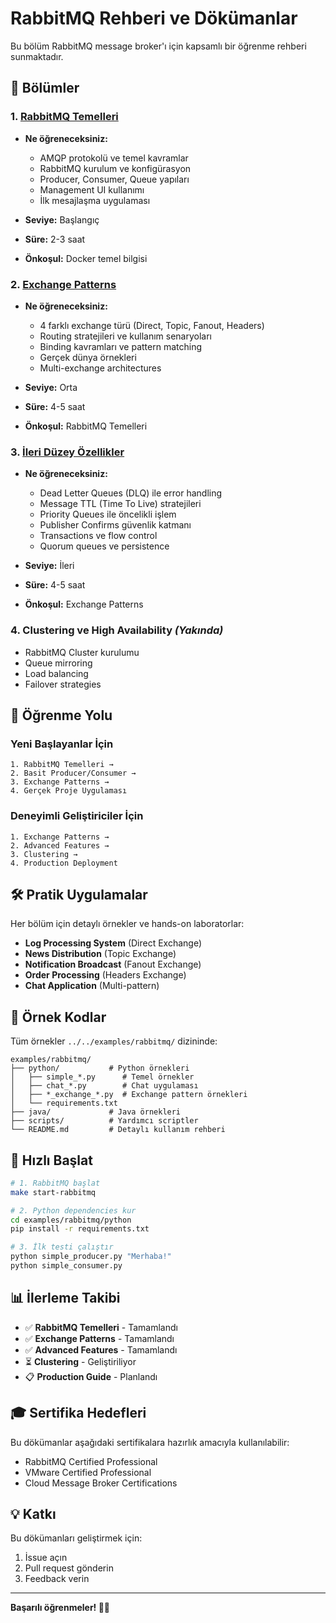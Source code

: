 # RabbitMQ Rehberi ve Dökümanlar

Bu bölüm RabbitMQ message broker'ı için kapsamlı bir öğrenme rehberi sunmaktadır.

## 📖 Bölümler

### 1. [RabbitMQ Temelleri](01-temeller.md)

- **Ne öğreneceksiniz:**

  - AMQP protokolü ve temel kavramlar
  - RabbitMQ kurulum ve konfigürasyon
  - Producer, Consumer, Queue yapıları
  - Management UI kullanımı
  - İlk mesajlaşma uygulaması

- **Seviye:** Başlangıç
- **Süre:** 2-3 saat
- **Önkoşul:** Docker temel bilgisi

### 2. [Exchange Patterns](02-exchange-patterns.md)

- **Ne öğreneceksiniz:**

  - 4 farklı exchange türü (Direct, Topic, Fanout, Headers)
  - Routing stratejileri ve kullanım senaryoları
  - Binding kavramları ve pattern matching
  - Gerçek dünya örnekleri
  - Multi-exchange architectures

- **Seviye:** Orta
- **Süre:** 4-5 saat
- **Önkoşul:** RabbitMQ Temelleri

### 3. [İleri Düzey Özellikler](03-advanced-features.md)

- **Ne öğreneceksiniz:**

  - Dead Letter Queues (DLQ) ile error handling
  - Message TTL (Time To Live) stratejileri
  - Priority Queues ile öncelikli işlem
  - Publisher Confirms güvenlik katmanı
  - Transactions ve flow control
  - Quorum queues ve persistence

- **Seviye:** İleri
- **Süre:** 4-5 saat
- **Önkoşul:** Exchange Patterns

### 4. Clustering ve High Availability _(Yakında)_

- RabbitMQ Cluster kurulumu
- Queue mirroring
- Load balancing
- Failover strategies

## 🎯 Öğrenme Yolu

### Yeni Başlayanlar İçin

```
1. RabbitMQ Temelleri →
2. Basit Producer/Consumer →
3. Exchange Patterns →
4. Gerçek Proje Uygulaması
```

### Deneyimli Geliştiriciler İçin

```
1. Exchange Patterns →
2. Advanced Features →
3. Clustering →
4. Production Deployment
```

## 🛠️ Pratik Uygulamalar

Her bölüm için detaylı örnekler ve hands-on laboratorlar:

- **Log Processing System** (Direct Exchange)
- **News Distribution** (Topic Exchange)
- **Notification Broadcast** (Fanout Exchange)
- **Order Processing** (Headers Exchange)
- **Chat Application** (Multi-pattern)

## 📁 Örnek Kodlar

Tüm örnekler `../../examples/rabbitmq/` dizininde:

```
examples/rabbitmq/
├── python/           # Python örnekleri
│   ├── simple_*.py      # Temel örnekler
│   ├── chat_*.py        # Chat uygulaması
│   ├── *_exchange_*.py  # Exchange pattern örnekleri
│   └── requirements.txt
├── java/             # Java örnekleri
├── scripts/          # Yardımcı scriptler
└── README.md         # Detaylı kullanım rehberi
```

## 🚀 Hızlı Başlat

```bash
# 1. RabbitMQ başlat
make start-rabbitmq

# 2. Python dependencies kur
cd examples/rabbitmq/python
pip install -r requirements.txt

# 3. İlk testi çalıştır
python simple_producer.py "Merhaba!"
python simple_consumer.py
```

## 📊 İlerleme Takibi

- ✅ **RabbitMQ Temelleri** - Tamamlandı
- ✅ **Exchange Patterns** - Tamamlandı
- ✅ **Advanced Features** - Tamamlandı
- ⏳ **Clustering** - Geliştiriliyor
- 📋 **Production Guide** - Planlandı

## 🎓 Sertifika Hedefleri

Bu dökümanlar aşağıdaki sertifikalara hazırlık amacıyla kullanılabilir:

- RabbitMQ Certified Professional
- VMware Certified Professional
- Cloud Message Broker Certifications

## 💡 Katkı

Bu dökümanları geliştirmek için:

1. İssue açın
2. Pull request gönderin
3. Feedback verin

---

**Başarılı öğrenmeler! 🐰📨**
